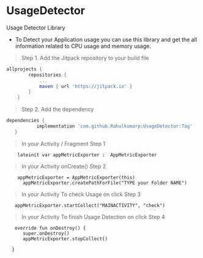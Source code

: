 # UsageDetector

Usage Detector Library
- To Detect your Application usage you can use this library and get the all information related to CPU usage and memory usage.

> Step 1. Add the Jitpack repository to your build file

```gradle
allprojects {
		repositories {
			...
			maven { url 'https://jitpack.io' }
		}
	}
  ```
  
 > Step 2. Add the dependency
 
 ```gradle
 dependencies {
	        implementation 'com.github.Rahulkumarp:UsageDetector:Tag'
	}
  ```
  
  > In your Activity / Fragment Step 1
  
  ```
      lateinit var appMetricExporter :  AppMetricExporter
   ```  

> In your Activity  onCreate() Step 2

  ```
      appMetricExporter = AppMetricExporter(this)
        appMetricExporter.createPathForFile("TYPE your Folder NAME")
   ```  


> In your Activity To check Usage on click Step 3

  ```
     appMetricExporter.startCollect("MAINACTIVITY", "check")
   ```   

> In your Activity To finish Usage Detection on click Step 4

  ```
     override fun onDestroy() {
        super.onDestroy()
        appMetricExporter.stopCollect()

    }
   ```   

